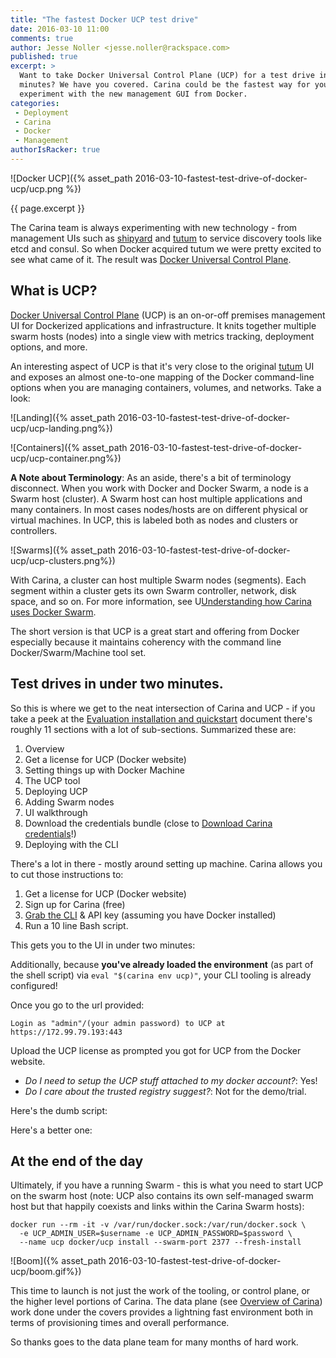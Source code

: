 ```yaml
---
title: "The fastest Docker UCP test drive"
date: 2016-03-10 11:00
comments: true
author: Jesse Noller <jesse.noller@rackspace.com>
published: true
excerpt: >
  Want to take Docker Universal Control Plane (UCP) for a test drive in under two
  minutes? We have you covered. Carina could be the fastest way for you to
  experiment with the new management GUI from Docker.
categories:
 - Deployment
 - Carina
 - Docker
 - Management
authorIsRacker: true
---
```


![Docker UCP]({% asset_path 2016-03-10-fastest-test-drive-of-docker-ucp/ucp.png %})

{{ page.excerpt }}

The Carina team is always experimenting with new technology - from management UIs such as
[shipyard] and [tutum] to service discovery tools like etcd and consul. So when
Docker acquired tutum we were pretty excited to see what came of it. The result
was [Docker Universal Control Plane].

## What is UCP?

[Docker Universal Control Plane] (UCP) is an on-or-off premises management UI for
Dockerized applications and infrastructure. It knits together multiple swarm hosts
(nodes) into a single view with metrics tracking, deployment options, and more.

An interesting aspect of UCP is that it's very close to the original [tutum] UI and exposes
an almost one-to-one mapping of the Docker command-line options when you are
managing containers, volumes, and networks. Take a look:

![Landing]({% asset_path 2016-03-10-fastest-test-drive-of-docker-ucp/ucp-landing.png%})

![Containers]({% asset_path 2016-03-10-fastest-test-drive-of-docker-ucp/ucp-container.png%})

**A Note about Terminology**: As an aside, there's a bit of terminology disconnect. When
you work with Docker and Docker Swarm, a node is a Swarm host (cluster). A Swarm
host can host multiple applications and many containers. In most cases nodes/hosts
are on different physical or virtual machines. In UCP, this is labeled both as
nodes and clusters or controllers.

![Swarms]({% asset_path 2016-03-10-fastest-test-drive-of-docker-ucp/ucp-clusters.png%})

With Carina, a cluster can host multiple Swarm nodes (segments). Each segment within
a cluster gets its own Swarm controller, network, disk space, and so on. For more
information, see U[Understanding how Carina uses Docker Swarm].

The short version is that UCP is a great start and offering from Docker especially
because it maintains coherency with the command line Docker/Swarm/Machine tool set.

## Test drives in under two minutes.

So this is where we get to the neat intersection of Carina and UCP - if you
take a peek at the [Evaluation installation and quickstart] document there's
roughly 11 sections with a lot of sub-sections. Summarized these are:

1. Overview
2. Get a license for UCP (Docker website)
3. Setting things up with Docker Machine
4. The UCP tool
5. Deploying UCP
6. Adding Swarm nodes
7. UI walkthrough
8. Download the credentials bundle (close to [Download Carina credentials]!)
9. Deploying with the CLI

There's a lot in there - mostly around setting up machine. Carina allows you
to cut those instructions to:

1. Get a license for UCP (Docker website)
1. Sign up for Carina (free)
2. [Grab the CLI] & API key (assuming you have Docker installed)
3. Run a 10 line Bash script.

This gets you to the UI in under two minutes:

<script src="https://gist.github.com/jnoller/2898492bd9f45d3d49ca.js"></script>

Additionally, because **you've already loaded the environment** (as part of the
shell script) via `eval "$(carina env ucp)"`, your CLI tooling is already
configured!

Once you go to the url provided:

```
Login as "admin"/(your admin password) to UCP at https://172.99.79.193:443
```

Upload the UCP license as prompted you got for UCP from the Docker website.

* *Do I need to setup the UCP stuff attached to my docker account?*: Yes!
* *Do I care about the trusted registry suggest?*: Not for the demo/trial.


Here's the dumb script:

<script src="https://gist.github.com/jnoller/b8a766c2460e39910360.js"></script>

Here's a better one:

<script src="https://gist.github.com/jnoller/85c8f503edc81d80002f.js"></script>


## At the end of the day

Ultimately, if you have a running Swarm - this is what you need to start UCP on
the swarm host (note: UCP also contains its own self-managed swarm host but that
  happily coexists and links within the Carina Swarm hosts):

```
docker run --rm -it -v /var/run/docker.sock:/var/run/docker.sock \
  -e UCP_ADMIN_USER=$username -e UCP_ADMIN_PASSWORD=$password \
  --name ucp docker/ucp install --swarm-port 2377 --fresh-install
```

![Boom]({% asset_path 2016-03-10-fastest-test-drive-of-docker-ucp/boom.gif%})

This time to launch is not just the work of the tooling, or control plane, or
the higher level portions of Carina. The data plane (see [Overview of Carina])
work done under the covers provides a lightning fast environment both in
terms of provisioning times and overall performance.

So thanks goes to the data plane team for many months of hard work.


[Overview of Carina]: https://getcarina.com/docs/overview-of-carina/
[Grab the CLI]: https://getcarina.com/docs/getting-started/getting-started-carina-cli/
[Download Carina credentials]: https://getcarina.com/docs/references/carina-credentials/
[Evaluation installation and quickstart]: https://docs.docker.com/ucp/evaluation-install/
[Understanding how Carina uses Docker Swarm]: https://getcarina.com/docs/concepts/docker-swarm-carina/
[tutum]: https://www.tutum.co/
[Docker Universal Control Plane]: https://www.docker.com/products/docker-universal-control-plane
[shipyard]: https://shipyard-project.com/
[Docker Swarm and Carina]: https://getcarina.com/docs/concepts/docker-swarm-carina/
